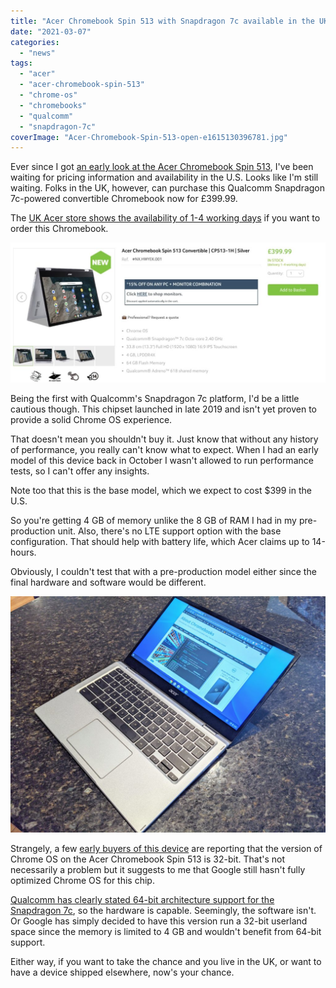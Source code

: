 ```yaml
---
title: "Acer Chromebook Spin 513 with Snapdragon 7c available in the UK for  £399.99"
date: "2021-03-07"
categories: 
  - "news"
tags: 
  - "acer"
  - "acer-chromebook-spin-513"
  - "chrome-os"
  - "chromebooks"
  - "qualcomm"
  - "snapdragon-7c"
coverImage: "Acer-Chromebook-Spin-513-open-e1615130396781.jpg"
---
```


Ever since I got [an early look at the Acer Chromebook Spin 513](https://www.aboutchromebooks.com/news/hello-acer-chromebook-spin-513-the-first-with-a-qualcomm-snapdragon-7c/ "Hello Acer Chromebook Spin 513: The first with a Qualcomm Snapdragon 7c"), I've been waiting for pricing information and availability in the U.S. Looks like I'm still waiting. Folks in the UK, however, can purchase this Qualcomm Snapdragon 7c-powered convertible Chromebook now for £399.99.

The [UK Acer store shows the availability of 1-4 working days](https://store.acer.com/en-gb/acer-chromebook-spin-513-convertible-cp513-1h-silver) if you want to order this Chromebook.

![](images/Acer-Chromebook-Spin-513-available-in-UK-1024x455.jpg)

Being the first with Qualcomm's Snapdragon 7c platform, I'd be a little cautious though. This chipset launched in late 2019 and isn't yet proven to provide a solid Chrome OS experience.

That doesn't mean you shouldn't buy it. Just know that without any history of performance, you really can't know what to expect. When I had an early model of this device back in October I wasn't allowed to run performance tests, so I can't offer any insights.

Note too that this is the base model, which we expect to cost $399 in the U.S.

So you're getting 4 GB of memory unlike the 8 GB of RAM I had in my pre-production unit. Also, there's no LTE support option with the base configuration. That should help with battery life, which Acer claims up to 14-hours.

Obviously, I couldn't test that with a pre-production model either since the final hardware and software would be different.

![Acer Chromebook Spin 513](images/Acer-Chromebook-Spin-513-open-1024x768.jpg)

Strangely, a few [early buyers of this device](https://www.reddit.com/r/chromeos/comments/lybrvr/acer_spin_513_runs_32bit_chrome_os/ "https://www.reddit.com/r/chromeos/comments/lybrvr/acer_spin_513_runs_32bit_chrome_os/") are reporting that the version of Chrome OS on the Acer Chromebook Spin 513 is 32-bit. That's not necessarily a problem but it suggests to me that Google still hasn't fully optimized Chrome OS for this chip.

[Qualcomm has clearly stated 64-bit architecture support for the Snapdragon 7c](https://www.qualcomm.com/products/snapdragon-7c-compute-platform "https://www.qualcomm.com/products/snapdragon-7c-compute-platform"), so the hardware is capable. Seemingly, the software isn't. Or Google has simply decided to have this version run a 32-bit userland space since the memory is limited to 4 GB and wouldn't benefit from 64-bit support.

Either way, if you want to take the chance and you live in the UK, or want to have a device shipped elsewhere, now's your chance.
